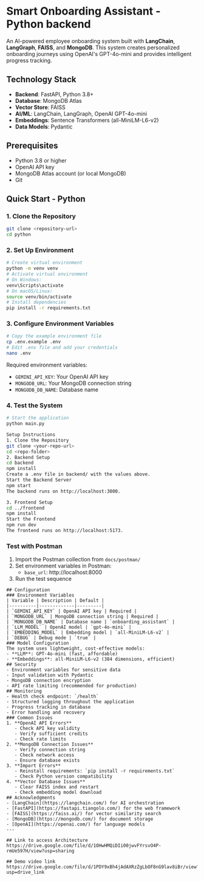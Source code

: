 # Smart Onboarding Assistant - Python backend
An AI-powered employee onboarding system built with **LangChain**, **LangGraph**, **FAISS**, and **MongoDB**. This system creates personalized onboarding journeys using OpenAI's GPT-4o-mini and provides intelligent progress tracking.
## Technology Stack
- **Backend**: FastAPI, Python 3.8+
- **Database**: MongoDB Atlas
- **Vector Store**: FAISS
- **AI/ML**: LangChain, LangGraph, OpenAI GPT-4o-mini
- **Embeddings**: Sentence Transformers (all-MiniLM-L6-v2)
- **Data Models**: Pydantic
## Prerequisites
- Python 3.8 or higher
- OpenAI API key
- MongoDB Atlas account (or local MongoDB)
- Git
## Quick Start - Python
### 1. Clone the Repository
```bash
git clone <repository-url>
cd python
```
### 2. Set Up Environment
```bash
# Create virtual environment
python -m venv venv
# Activate virtual environment
# On Windows:
venv\Scripts\activate
# On macOS/Linux:
source venv/bin/activate
# Install dependencies
pip install -r requirements.txt
```
### 3. Configure Environment Variables
```bash
# Copy the example environment file
cp .env.example .env
# Edit .env file and add your credentials
nano .env
```
Required environment variables:
- `GEMINI_API_KEY`: Your OpenAI API key
- `MONGODB_URL`: Your MongoDB connection string
- `MONGODB_DB_NAME`: Database name
### 4. Test the System
```bash
# Start the application
python main.py

Setup Instructions
1. Clone the Repository
git clone <your-repo-url>
cd <repo-folder>
2. Backend Setup
cd backend
npm install
Create a .env file in backend/ with the values above.
Start the Backend Server
npm start
The backend runs on http://localhost:3000.

3. Frontend Setup
cd ../frontend
npm install
Start the Frontend
npm run dev
The frontend runs on http://localhost:5173.
```
### Test with Postman
1. Import the Postman collection from `docs/postman/`
2. Set environment variables in Postman:
   - `base_url`: http://localhost:8000
3. Run the test sequence
```
## Configuration
### Environment Variables
| Variable | Description | Default |
|----------|-------------|---------|
| `GEMINI_API_KEY` | OpenAI API key | Required |
| `MONGODB_URL` | MongoDB connection string | Required |
| `MONGODB_DB_NAME` | Database name | `onboarding_assistant` |
| `LLM_MODEL` | OpenAI model | `gpt-4o-mini` |
| `EMBEDDING_MODEL` | Embedding model | `all-MiniLM-L6-v2` |
| `DEBUG` | Debug mode | `true` |
### Model Configuration
The system uses lightweight, cost-effective models:
- **LLM**: GPT-4o-mini (fast, affordable)
- **Embeddings**: all-MiniLM-L6-v2 (384 dimensions, efficient)
## Security
- Environment variables for sensitive data
- Input validation with Pydantic
- MongoDB connection encryption
- API rate limiting (recommended for production)
## Monitoring
- Health check endpoint: `/health`
- Structured logging throughout the application
- Progress tracking in database
- Error handling and recovery
### Common Issues
1. **OpenAI API Errors**
   - Check API key validity
   - Verify sufficient credits
   - Check rate limits
2. **MongoDB Connection Issues**
   - Verify connection string
   - Check network access
   - Ensure database exists
3. **Import Errors**
   - Reinstall requirements: `pip install -r requirements.txt`
   - Check Python version compatibility
4. **Vector Database Issues**
   - Clear FAISS index and restart
   - Check embedding model download
## Acknowledgments
- [LangChain](https://langchain.com/) for AI orchestration
- [FastAPI](https://fastapi.tiangolo.com/) for the web framework
- [FAISS](https://faiss.ai/) for vector similarity search
- [MongoDB](https://mongodb.com/) for document storage
- [OpenAI](https://openai.com/) for language models
---

## Link to access Architecture
https://drive.google.com/file/d/1OHwHMQiDIi00jwvFYrsvO4P-rmUe597H/view?usp=sharing

## Demo video link
https://drive.google.com/file/d/1PDY9xBh4jAdAXRzZgLbOF8nG9lav8iBr/view?usp=drive_link